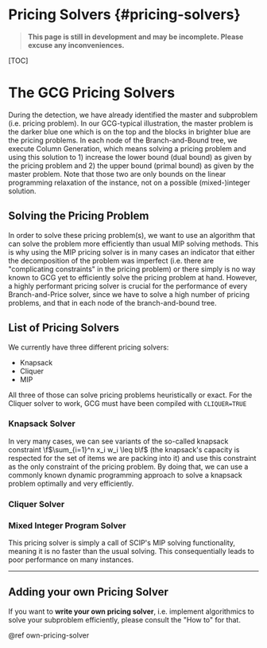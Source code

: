 # Pricing Solvers {#pricing-solvers}
> **This page is still in development and may be incomplete. Please excuse any inconveniences.**

[TOC]

# The GCG Pricing Solvers
During the detection, we have already identified the master and subproblem (i.e. pricing problem). In our GCG-typical
illustration, the master problem is the darker blue one which is on the top and the blocks in brighter blue are the
pricing problems. In each node of the Branch-and-Bound tree, we execute Column Generation, which means solving a 
pricing problem and using this solution to 1) increase the lower bound (dual bound) as given by the pricing problem and 
2) the upper bound (primal bound) as given by the master problem. Note that those two are only bounds on the linear programming relaxation of the instance, not on a possible (mixed-)integer solution.

## Solving the Pricing Problem
In order to solve these pricing problem(s), we want to use an algorithm that can solve the problem more efficiently than
usual MIP solving methods. This is why using the MIP pricing solver is in many cases an indicator that either the decomposition
of the problem was imperfect (i.e. there are "complicating constraints" in the pricing problem) or there simply is no
way known to GCG yet to efficiently solve the pricing problem at hand. However, a highly performant pricing solver is
crucial for the performance of every Branch-and-Price solver, since we have to solve a high number of pricing problems, 
and that in each node of the branch-and-bound tree.

## List of Pricing Solvers
We currently have three different pricing solvers:

- Knapsack
- Cliquer
- MIP

All three of those can solve pricing problems heuristically or exact.
For the Cliquer solver to work, GCG must have been compiled with `CLIQUER=TRUE`

### Knapsack Solver
In very many cases, we can see variants of the so-called knapsack constraint \f$\sum_{i=1}^n x_i w_i \leq b\f$ 
(the knapsack's capacity is respected for the set of items we are packing into it) 
and use this constraint as the only constraint of the pricing problem. By doing that, we can use
a commonly known dynamic programming approach to solve a knapsack problem optimally and very efficiently.

### Cliquer Solver


### Mixed Integer Program Solver
This pricing solver is simply a call of SCIP's MIP solving functionality, meaning it is no faster than
the usual solving. This consequentially leads to poor performance on many instances.

<hr>

## Adding your own Pricing Solver
If you want to **write your own pricing solver**, i.e. implement algorithmics to solve your
subproblem efficiently, please consult the "How to" for that.

@ref own-pricing-solver
